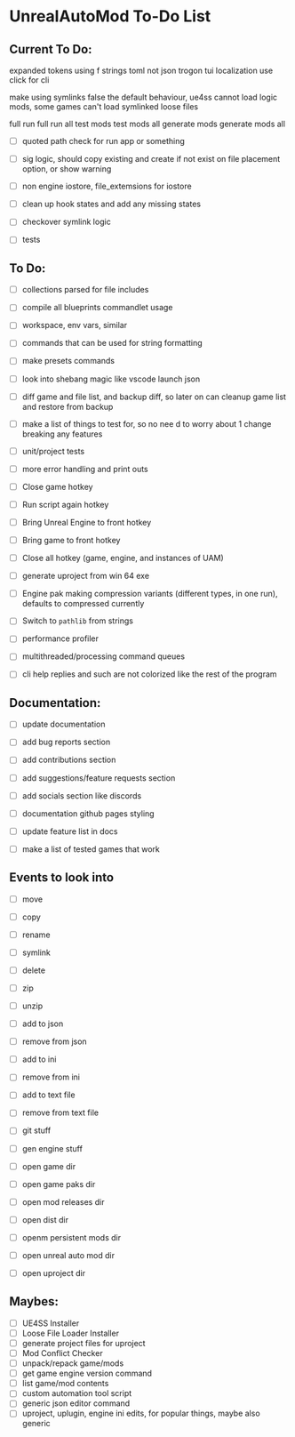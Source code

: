 # UnrealAutoMod To-Do List


## Current To Do:
expanded tokens using f strings
toml not json
trogon tui
localization
use click for cli

make using symlinks false the default behaviour, ue4ss cannot load logic mods, some games can't load symlinked loose files

full run
full run all
test mods
test mods all
generate mods
generate mods all

- [ ] quoted path check for run app or something
- [ ] sig logic, should copy existing and create if not exist on file placement option, or show warning
- [ ] non engine iostore, file_extemsions for iostore
- [ ] clean up hook states and add any missing states
- [ ] checkover symlink logic
- [ ] tests


## To Do:
- [ ] collections parsed for file includes
- [ ] compile all blueprints commandlet usage
- [ ] workspace, env vars, similar
- [ ] commands that can be used for string formatting
- [ ] make presets commands
- [ ] look into shebang magic like vscode launch json
- [ ] diff game and file list, and backup diff, so later on can cleanup game list and restore from backup
- [ ] make a list of things to test for, so no nee d to worry about 1 change breaking any features
- [ ] unit/project tests
- [ ] more error handling and print outs
- [ ] Close game hotkey
- [ ] Run script again hotkey
- [ ] Bring Unreal Engine to front hotkey
- [ ] Bring game to front hotkey
- [ ] Close all hotkey (game, engine, and instances of UAM)
- [ ] generate uproject from win 64 exe
- [ ] Engine pak making compression variants (different types, in one run), defaults to compressed currently
- [ ] Switch to `pathlib` from strings
- [ ] performance profiler
- [ ] multithreaded/processing command queues
- [ ] cli help replies and such are not colorized like the rest of the program


## Documentation:
- [ ] update documentation
- [ ] add bug reports section
- [ ] add contributions section
- [ ] add suggestions/feature requests section
- [ ] add socials section like discords
- [ ] documentation github pages styling
- [ ] update feature list in docs
- [ ] make a list of tested games that work


## Events to look into
- [ ] move
- [ ] copy
- [ ] rename
- [ ] symlink
- [ ] delete
- [ ] zip
- [ ] unzip
- [ ] add to json
- [ ] remove from json
- [ ] add to ini
- [ ] remove from ini
- [ ] add to text file
- [ ] remove from text file
- [ ] git stuff
- [ ] gen engine stuff
- [ ] open game dir
- [ ] open game paks dir
- [ ] open mod releases dir
- [ ] open dist dir
- [ ] openm persistent mods dir
- [ ] open unreal auto mod dir
- [ ] open uproject dir


## Maybes:
- [ ] UE4SS Installer
- [ ] Loose File Loader Installer
- [ ] generate project files for uproject
- [ ] Mod Conflict Checker
- [ ] unpack/repack game/mods
- [ ] get game engine version command
- [ ] list game/mod contents
- [ ] custom automation tool script
- [ ] generic json editor command
- [ ] uproject, uplugin, engine ini edits, for popular things, maybe also generic

